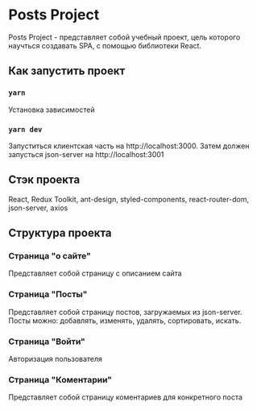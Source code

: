 # Posts Project

Posts Project - представляет собой учебный проект, цель которого научться создавать SPA, с помощью библиотеки React.

## Как запустить проект

### `yarn`
Установка зависимостей

### `yarn dev`

Запуститься клиентская часть на http://localhost:3000.
Затем должен запусться json-server на http://localhost:3001

## Стэк проекта

React, Redux Toolkit, ant-design, styled-components, react-router-dom, json-server, axios

## Структура проекта

### Страница "о сайте"

Представляет собой страницу с описанием сайта

### Страница "Посты"

Представляет собой страницу постов, загружаемых из json-server.
Посты можно: добавлять, изменять, удалять, сортировать, искать.

### Страница "Войти"

Авторизация пользователя

### Страница "Коментарии"

Представляет собой страницу коментариев для конкретного поста
